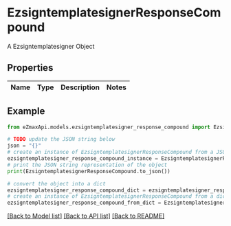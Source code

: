 # EzsigntemplatesignerResponseCompound

A Ezsigntemplatesigner Object

## Properties

Name | Type | Description | Notes
------------ | ------------- | ------------- | -------------

## Example

```python
from eZmaxApi.models.ezsigntemplatesigner_response_compound import EzsigntemplatesignerResponseCompound

# TODO update the JSON string below
json = "{}"
# create an instance of EzsigntemplatesignerResponseCompound from a JSON string
ezsigntemplatesigner_response_compound_instance = EzsigntemplatesignerResponseCompound.from_json(json)
# print the JSON string representation of the object
print(EzsigntemplatesignerResponseCompound.to_json())

# convert the object into a dict
ezsigntemplatesigner_response_compound_dict = ezsigntemplatesigner_response_compound_instance.to_dict()
# create an instance of EzsigntemplatesignerResponseCompound from a dict
ezsigntemplatesigner_response_compound_from_dict = EzsigntemplatesignerResponseCompound.from_dict(ezsigntemplatesigner_response_compound_dict)
```
[[Back to Model list]](../README.md#documentation-for-models) [[Back to API list]](../README.md#documentation-for-api-endpoints) [[Back to README]](../README.md)


